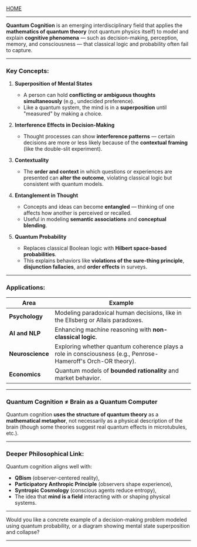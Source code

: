 [HOME](/README.md)    

---    

**Quantum Cognition** is an emerging interdisciplinary field that applies the **mathematics of quantum theory** (not quantum physics itself) to model and explain **cognitive phenomena** — such as decision-making, perception, memory, and consciousness — that classical logic and probability often fail to capture.

---

### **Key Concepts:**

1. **Superposition of Mental States**

   * A person can hold **conflicting or ambiguous thoughts simultaneously** (e.g., undecided preference).
   * Like a quantum system, the mind is in a **superposition** until "measured" by making a choice.

2. **Interference Effects in Decision-Making**

   * Thought processes can show **interference patterns** — certain decisions are more or less likely because of the **contextual framing** (like the double-slit experiment).

3. **Contextuality**

   * The **order and context** in which questions or experiences are presented can **alter the outcome**, violating classical logic but consistent with quantum models.

4. **Entanglement in Thought**

   * Concepts and ideas can become **entangled** — thinking of one affects how another is perceived or recalled.
   * Useful in modeling **semantic associations** and **conceptual blending**.

5. **Quantum Probability**

   * Replaces classical Boolean logic with **Hilbert space-based probabilities**.
   * This explains behaviors like **violations of the sure-thing principle**, **disjunction fallacies**, and **order effects** in surveys.

---

### **Applications:**

| Area             | Example                                                                                                      |
| ---------------- | ------------------------------------------------------------------------------------------------------------ |
| **Psychology**   | Modeling paradoxical human decisions, like in the Ellsberg or Allais paradoxes.                              |
| **AI and NLP**   | Enhancing machine reasoning with **non-classical logic**.                                                    |
| **Neuroscience** | Exploring whether quantum coherence plays a role in consciousness (e.g., Penrose-Hameroff's Orch-OR theory). |
| **Economics**    | Quantum models of **bounded rationality** and market behavior.                                               |

---

### **Quantum Cognition ≠ Brain as a Quantum Computer**

Quantum cognition **uses the structure of quantum theory** as a **mathematical metaphor**, not necessarily as a physical description of the brain (though some theories suggest real quantum effects in microtubules, etc.).

---

### **Deeper Philosophical Link:**

Quantum cognition aligns well with:

* **QBism** (observer-centered reality),
* **Participatory Anthropic Principle** (observers shape experience),
* **Syntropic Cosmology** (conscious agents reduce entropy),
* The idea that **mind is a field** interacting with or shaping physical systems.

---

Would you like a concrete example of a decision-making problem modeled using quantum probability, or a diagram showing mental state superposition and collapse?



---   
